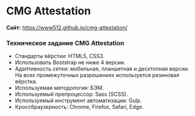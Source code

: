# CMG Attestation

**Сайт:** https://www512.github.io/cmg-attestation/


### Техническое задание CMG Attestation

- Стандарты вёрстки: HTML5, CSS3.
- Использовать Bootstrap не ниже 4 версии.
- Адаптивность сетки: мобильная, планшетная и десктопная версии. На всех промежуточных разрешениях используется резиновая вёрстка.
- Используемая методология: БЭМ.
- Используемый препроцессор: Sass (SCSS).
- Используемый инструмент автоматизации: Gulp.
- Кроссбраузерность: Chrome, Firefox, Safari, Edge.
